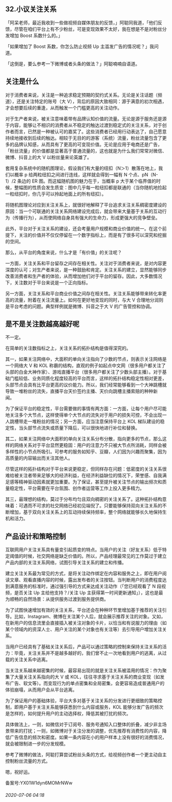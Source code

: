 ## 32.小议关注关系
「阿呆老师，最近我收到一些做视频自媒体朋友的反馈，」阿聪同我道，「他们反馈，尽管在咱们平台上有不少粉丝，可是变现效果不太好，我在想是不是对粉丝分发增加 Boost 系数什么的。」 


「如果增加了 Boost 系数，你怎么防止视频 Up 主滥发广告的情况呢？」我问道。 


「这倒是，要么参考一下微博或者头条的做法？」阿聪喃喃自语道。 


关注是什么
-----


对于消费者来说，关注是一种追求稳定预期的契约式关系。无论是关注话题（频道），还是关注特定的账号（大 V），背后的原因大致相同：源于满意的初次相遇，才会想要后续的重逢，从而触发一个门槛更高的关注动作。 


对于生产者来说，被关注意味着带有品牌认知价值的流量。无论是源于服务还是源于内容，能够让不相识的消费者从不稳定的触达过渡到稳定式的关注关系，对于创作者而言，已然是一种被认可的嘉奖了。这些消费者已经用行动表达了，自己愿意持续地接收到后续的触达。相较于无目的的游客（系统）流量，粉丝流量包含了更多的品牌认知感，从而具有了更高的可变现价值。无论是应用于电商还是广告，「粉丝流量」的价值都是显著高于普通流量的，这也就是为什么我们常常对微信、微博、抖音上的大 V 以粉丝量来论英雄了。 


套用复杂系统中的随机图理论，假设我们有大量的纽扣（N＞1）散落在地上，我们以概率 p 给两粒纽扣之间进行连线，这样就会得到一幅有 N 个点、pN（N-1）/2 条边的 ER 图。而这幅随机图的魅力在于，当概率 p 大于某个临界值的时候，整幅图的性质会发生质变：图中几乎每一粒纽扣都是联通的（当你随机地捡起一粒纽扣时，你几乎可以拎起地面上的所有纽扣）。 


将随机图理论对应到关注关系上，就很好地解释了平台追求关注关系稠密度建设的原因：当一个可联通的关注关系网络建设完成后，就会带来大量基于关系的互动行为（传播行为），从而使网络自身具有强大的生命力，形成更强大的竞争壁垒。 


此外，平台对于关注关系的建设，还会考量用户规模和商业价值的统一。在这个前提下，关注的价值并不仅仅停留在一个数字指标上，而是有了很多可以深究和挖掘的空间。 


那么，从平台的角度来说，什么才是「有价值」的关注呢？ 


一方面，关注关系和平台留存之间存在相关性。关注对于消费者来说，是对内容更深度的认可；对生产者来说，是一种鼓励和肯定。关注关系的建立，显然能够同步改善消费者和生产者的体验，从而增加他们对于平台的留存。因此，大多数情况下，关注数对于平台来说是一个正向指标。 


另一方面，关注关系和平台商业价值之间存在相关性。关注关系能够带来转化率更高的流量，附着在关注流量上。如何在更好地变现的同时，与大 V 合理地分润则是平台考虑的问题。典型样例就是微博、抖音之于大 V 的广告管控和协调。 


是不是关注数越高越好呢
-----------


不一定。 


在简单的关注数指标之上，关注关系的拓扑结构是值得深究的。 


其一，如果关注网络中，大面积的单向关注指向了少数的节点，则表示关注网络是一个网络大 V 和 KOL 称霸的结构，直观的例子如起点中文网（很多用户都关注了头部的白金大神作家）、游戏直播平台（很多用户都关注了少数头部主播）。对于基础门槛较低、业务同质化程度较高的平台而言，这样的拓扑结构稳定性相对更差，头部节点会具有比平台更高的议价能力。所以，我们经常能够看到一个大神跳槽就导致一堆粉丝的流失，直播平台天价签约主播、天价向跳槽主播索赔的种种新闻。 


为了保证平台的稳定性，平台需要做的事情有两方面：一方面，让每个用户尽可能地关注多个大节点，这样使得单个大节点的流失对于用户的损失可控，不会出现一人跳槽带走一堆粉丝的情况；另一方面，应当注意保持平台上 KOL 梯队建设的稳定性，当头部节点流失或质量下降后，可以很快地进行补位和替换。 


其二，如果关注网络中大面积的单向关注关系分布分散，指向更多的节点，那么这样的网络关系对于平台显然更稳固：用户的注意力不只被大节点所消耗，同样会被多样性的小节点所吸引。可参考的服务如知乎、豆瓣，人们因为兴趣而聚集，因为高质量的内容输出而关注其他人。 


尽管这样的拓扑结构对于平台来说更稳定，但同样存在问题：低密度的关注关系很难给被关注者带来足够大的经济利益，在经济利益缺位的情况下，荣誉感、自我满足感等精神驱动因素就更加重要。为了保证，甚至提升被关注节点的输出频次和质量稳定性，平台需要在平台氛围、创作者运营等工作上投入更多精力。 


其三，最理想的结构，莫过于分布均匀且双向稠密的关注关系了。这种拓扑结构意味着：可遇而不可求的社交网络已经初见端倪了。只要能够保持双向关注关系的不断增加，基于双向关注关系上的互动持续保持频率，整个网络就能够长久地保持生机和活力。 


产品设计和策略控制
---------


互联网用户关注关系具有量变引起质变的特点。当用户的关注（好友关系）低于特定阈值的时候，社交网络是缺乏价值的。所以，产品经理最常见的工作莫过于建立产品内部的关注关系网络，试图引导关注关系的建立和传播。 


建立关注关系最为常见的方式，是将关注动作绑定在内容和服务之上，即在用户阅读文章、观看直播内容的时候，露出发布者的关注按钮。当判断用户的消费程度达到满意服务的标准时，通过强引导的方式来达成关注动作（「您已经观看了 N 段视频，是否关注 Up 主给他支持？/关注 Up 主获得第一时间更新通知」），这也是最为顺畅的自然场景：从提供服务过渡到服务提供商。 


为了试图快速增加有效的关注关系，平台还会在种种环节里增加基于推荐的关注引导。比如，Instagram、微博在关注某个人后，就会展示推荐关注的对象。又如，在新用户的信息流里会直接插入被关注对象的卡片，以恰当和有说服力的理由（如某个领域内的资深人士、用户关注的某个对象也有关注等）去引导用户增加关注关系。 


当用户已经具有了基础关注关系后，产品可以通过策略的控制来保持关注关系的活力：毕竟，关注关系并不是越多越好的，我们曾不止一次地看到用户的逃离，从过载的关注关系中逃离。 


当关注关系越来越密集的时候，最容易出现的就是关注关系被滥用的情况：作为聚集了大量关注关系指向的大 V 或 KOL，往往寻求基于关注关系的商业变现（如发布广告、软文等）。而变现行为的单点密集和全局密集，会更容易造成普通用户的体验崩塌，从而用户会从平台逃离。 


为了保证用户的基础体验，平台大多对基于关注关系的分发进行更细致的策略控制，即用户基于关注关系能够获悉到什么内容或服务，KOL 能够分发广告的频次是怎样的，如何提升用户的主动选择权，降低其被打扰的频次。 


具体做法上，一则，如微信对于订阅号、服务号通知入口整体的折叠，减少非主场景带来的打扰；一则，如微博对于关注分发的调整，优先推荐有消费性的内容，降低广告信息的频次和密度。如果一条内容在小的用户样本上没有很好的消费情况，就会被限制进一步的分发规模。 


参考了微博的做法，阿聪打算尝试粉丝头条的方式，给视频创作者一个更主动自主控制粉丝流量的方式。 


嗯，祝好运。 


备案号:YX01W1dyn6MOMrNWw


###### 2020-07-06 04:18
